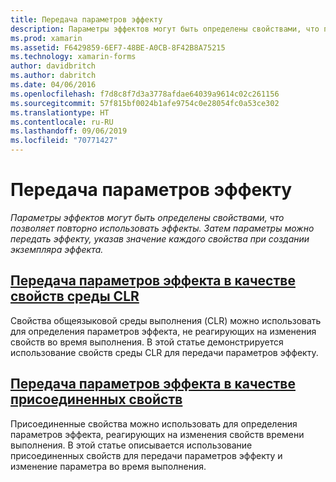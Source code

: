 ```yaml
---
title: Передача параметров эффекту
description: Параметры эффектов могут быть определены свойствами, что позволяет повторно использовать эффекты. Затем параметры можно передать эффекту, указав значение каждого свойства при создании экземпляра эффекта.
ms.prod: xamarin
ms.assetid: F6429859-6EF7-48BE-A0CB-8F42B8A75215
ms.technology: xamarin-forms
author: davidbritch
ms.author: dabritch
ms.date: 04/06/2016
ms.openlocfilehash: f7d8c8f7d3a3778afdae64039a9614c02c261156
ms.sourcegitcommit: 57f815bf0024b1afe9754c0e28054fc0a53ce302
ms.translationtype: HT
ms.contentlocale: ru-RU
ms.lasthandoff: 09/06/2019
ms.locfileid: "70771427"
---
```

# <a name="passing-parameters-to-an-effect"></a>Передача параметров эффекту

_Параметры эффектов могут быть определены свойствами, что позволяет повторно использовать эффекты. Затем параметры можно передать эффекту, указав значение каждого свойства при создании экземпляра эффекта._

## <a name="passing-effect-parameters-as-common-language-runtime-propertiesclr-propertiesmd"></a>[Передача параметров эффекта в качестве свойств среды CLR](clr-properties.md)

Свойства общеязыковой среды выполнения (CLR) можно использовать для определения параметров эффекта, не реагирующих на изменения свойств во время выполнения. В этой статье демонстрируется использование свойств среды CLR для передачи параметров эффекту.

## <a name="passing-effect-parameters-as-attached-propertiesattached-propertiesmd"></a>[Передача параметров эффекта в качестве присоединенных свойств](attached-properties.md)

Присоединенные свойства можно использовать для определения параметров эффекта, реагирующих на изменения свойств времени выполнения. В этой статье описывается использование присоединенных свойств для передачи параметров эффекту и изменение параметра во время выполнения.
